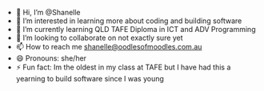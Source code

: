 - 👋 Hi, I’m @Shanelle
- 👀 I’m interested in learning more about coding and building software
- 🌱 I’m currently learning QLD TAFE Diploma in ICT and ADV Programming
- 💞️ I’m looking to collaborate on not exactly sure yet
- 📫 How to reach me shanelle@oodlesofmoodles.com.au
- 😄 Pronouns: she/her
- ⚡ Fun fact: Im the oldest in my class at TAFE but I have had this a yearning to build software since I was young

<!---
ShanelleMarie/ShanelleMarie is a ✨ special ✨ repository because its `README.md` (this file) appears on your GitHub profile.
You can click the Preview link to take a look at your changes.
--->
